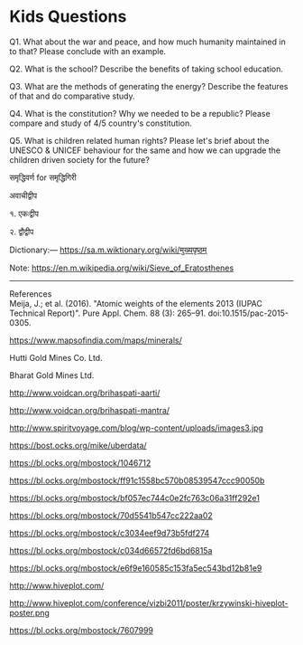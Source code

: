 # Kids Questions

Q1. What about the war and peace, and how much humanity maintained in to that? Please conclude with an example.

Q2. What is the school? Describe the benefits of taking school education.

Q3. What are the methods of generating the energy? Describe the features of that and do comparative study.

Q4. What is the constitution? Why we needed to be a republic? Please compare and study of 4/5 country's constitution.

Q5. What is children related human rights? Please let's brief about the UNESCO & UNICEF behaviour for the same and how we can upgrade the children driven society for the future?

समृद्धिवर्ण for समृद्धिगिरी

अवाचीद्वीप

१. एकःद्वीप

२. द्वौद्वीप

Dictionary:— https://sa.m.wiktionary.org/wiki/मुख्यपृष्ठम्

Note: https://en.m.wikipedia.org/wiki/Sieve_of_Eratosthenes

---------
References	
 Meija, J.; et al. (2016). "Atomic weights of the elements 2013 (IUPAC Technical Report)". Pure Appl. Chem. 88 (3): 265–91. doi:10.1515/pac-2015-0305.
 
 https://www.mapsofindia.com/maps/minerals/
 
 Hutti Gold Mines Co. Ltd.
 
 Bharat Gold Mines Ltd.
 
 http://www.voidcan.org/brihaspati-aarti/
 
 http://www.voidcan.org/brihaspati-mantra/

http://www.spiritvoyage.com/blog/wp-content/uploads/images3.jpg

https://bost.ocks.org/mike/uberdata/

https://bl.ocks.org/mbostock/1046712

https://bl.ocks.org/mbostock/ff91c1558bc570b08539547ccc90050b

https://bl.ocks.org/mbostock/bf057ec744c0e2fc763c06a31ff292e1

https://bl.ocks.org/mbostock/70d5541b547cc222aa02

https://bl.ocks.org/mbostock/c3034eef9d73b5fdf274

https://bl.ocks.org/mbostock/c034d66572fd6bd6815a

https://bl.ocks.org/mbostock/e6f9e160585c153fa5ec543bd12b81e9

http://www.hiveplot.com/

http://www.hiveplot.com/conference/vizbi2011/poster/krzywinski-hiveplot-poster.png

https://bl.ocks.org/mbostock/7607999



